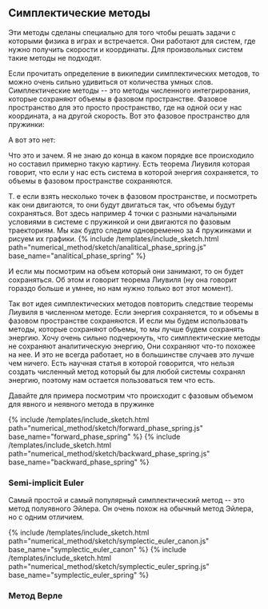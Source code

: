 </div>

## Симплектические методы

<div>
Эти методы сделаны специально для того чтобы решать задачи с которыми физика в играх и встречается. 
Они работают для систем, где нужно получить скорости и координаты. Для произвольных систем такие методы не подходят.

Если прочитать определение в википедии симплектических методов, то можно очень сильно удивиться от количества умных слов.
Симплектические методы -- это методы численного интегрирования, которые сохраняют объемы в фазовом пространстве.
Фазовое пространство для это просто пространство, где на одной оси у нас координата, а на другой скорость.
Вот это фазовое пространство для пружинки:

А вот это нет:



Что это и зачем. Я не знаю до конца в каком порядке все происходило но составил примерно такую картину. 
Есть теорема Лиувиля которая говорит, что если у нас есть система в которой энергия сохраняется, то объемы в фазовом пространстве сохраняются.

Т. е если взять несколько точек в фазовом пространстве, и посмотреть как они двигаются, то они будут двигаться так, что объемы будут сохраняться. Вот здесь например 4 точки с разными начальными условиями в системе с пружинкой и они двигаются по фазовым траекториям. 
Мы как будто следим одновременно за 4 пружинками и рисуем их графики. 
{% include /templates/include_sketch.html path="numerical_method/sketch/analitical_phase_spring.js" base_name="analitical_phase_spring" %}

И если мы посмотрим на объем который они занимают, то он будет сохраняться.
Об этом и говорит теорема Лиувиля (ну она говорит гораздо больше и умнее, но нам нужно только вот этот момент).

Так вот идея симплектических методов повторить следствие теоремы Лиувиля в численном методе. Если энергия сохраняется, то и объемы в фазовом пространстве сохраняются. И если мы будем использовать методы, которые сохраняют объемы, то мы лучше будем сохранять энергию. 
Хочу очень сильно подчеркнуть, что симплектические методы не сохраняют аналитическую энергию, Они сохраняют что-то похожее на нее. 
И это не всегда работает, но в большинстве случаев это лучше чем ничего.
Есть научная статья в которой говорится, что нельзя создать численный метод который бы для любой системы сохранял энергию, поэтому нам остается пользоваться тем что есть.


Давайте для примера посмотрим что происходит с фазовым объемом для явного и неявного метода в пружинке

{% include /templates/include_sketch.html path="numerical_method/sketch/forward_phase_spring.js" base_name="forward_phase_spring" %}
{% include /templates/include_sketch.html path="numerical_method/sketch/backward_phase_spring.js" base_name="backward_phase_spring" %}

<!-- 
Вот так выглядит фазовое пространство для пушки
{% include /templates/include_sketch.html path="numerical_method/sketch/forward_phase_canon.js" base_name="forward_phase_canon" %}
{% include /templates/include_sketch.html path="numerical_method/sketch/symplectic_phase_canon.js" base_name="symplectic_phase_canon" %} -->
</div>

### Semi-implicit Euler

<div>
Самый простой и самый популярный симплектический метод -- это метод полуявного Эйлера.
Он очень похож на обычный метод Эйлера, но с одним отличием.



{% include /templates/include_sketch.html path="numerical_method/sketch/symplectic_euler_canon.js" base_name="symplectic_euler_canon" %}
{% include /templates/include_sketch.html path="numerical_method/sketch/symplectic_euler_spring.js" base_name="symplectic_euler_spring" %}



</div>

### Метод Верле

<div>



